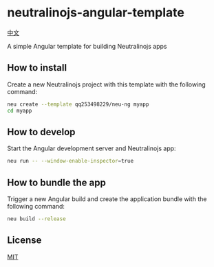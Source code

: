 # neutralinojs-angular-template

[中文](./README-cn.md)

A simple Angular template for building Neutralinojs apps

## How to install

Create a new Neutralinojs project with this template with the following command:

```bash
neu create --template qq253498229/neu-ng myapp
cd myapp
```

## How to develop

Start the Angular development server and Neutralinojs app:

```bash
neu run -- --window-enable-inspector=true
```

## How to bundle the app

Trigger a new Angular build and create the application bundle with the following command:
```bash
neu build --release
```

## License

[MIT](LICENSE)
